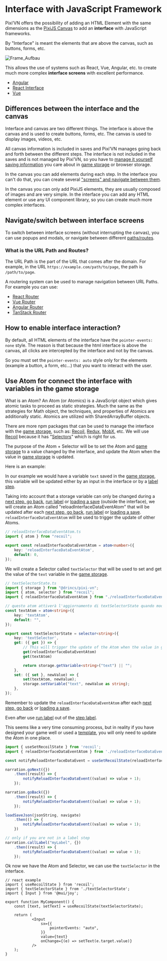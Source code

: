# Interface with JavaScript Framework

Pixi’VN offers the possibility of adding an HTML Element with the same dimensions as the [PixiJS Canvas](/start/canvas-elements.md) to add an **interface** with JavaScript frameworks.

By "Interface" is meant the elements that are above the canvas, such as buttons, forms, etc.

![Frame_Aufbau](https://github.com/user-attachments/assets/54adca3e-7f5a-4886-a52a-d499d2cca6b3)

This allows the use of systems such as React, Vue, Angular, etc. to create much more complex **interface screens** with excellent performance.

* [Angular](/start/interface-angular.md)
* [React Interface](/start/interface-react.md)
* [Vue](/start/interface-vue.md)

## Differences between the interface and the canvas

Interface and canvas are two different things. The interface is above the canvas and is used to create buttons, forms, etc. The canvas is used to display images, videos, etc.

All canvas information is included in saves and Pixi’VN manages going back and forth between the different steps. The interface is not included in the saves and is not managed by Pixi’VN, so you have to [manage it yourself saving information](#use-atom-for-connect-the-interface-with-variables-in-the-game-storage) you care about in [game storage](/start/storage.md) or browser storage.

In the canvas you can add elements during each step. In the interface you can't do that, you can create several ["screens" and navigate between them](#navigateswitch-between-interface-screens).

In the canvas you can only add PixiJS elements, they are usually composed of images and are very simple. In the interface you can add any HTML element or use any UI component library, so you can create much more complex interfaces.

## Navigate/switch between interface screens

To switch between interface screens (without interrupting the canvas), you can use popups and modals, or navigate between different [paths/routes](#what-is-the-url-path-and-routes).

### What is the URL Path and Routes?

The URL Path is the part of the URL that comes after the domain. For example, in the URL `https://example.com/path/to/page`, the path is `/path/to/page`.

A routering system can be used to manage navigation between URL Paths. For example you can use:

* [React Router](https://reactrouter.com/)
* [Vue Router](https://router.vuejs.org/)
* [Angular Router](https://angular.io/guide/router)
* [TanStack Router](https://tanstack.com/router/latest)

## How to enable interface interaction?

By default, all HTML elements of the interface have the `pointer-events: none` style.
The reason is that because the html interface is above the canvas, all clicks are intercepted by the interface and not by the canvas.

So you must set the `pointer-events: auto` style only for the elements (example a button, a form, etc...) that you want to interact with the user.

## Use Atom for connect the interface with variables in the game storage

What is an Atom? An Atom (or Atomics) is a JavaScript object which gives atomic tasks to proceed as static strategies. Much the same as the strategies for Math object, the techniques, and properties of Atomics are additionally static. Atomics are utilized with SharedArrayBuffer objects.

There are more npm packages that can be used to manage the interface with the [game storage](/start/storage.md), such as: [Recoil](https://recoiljs.org/), [Redux](https://redux.js.org/), [MobX](https://mobx.js.org/README.html), etc. We will use [Recoil](https://recoiljs.org/) because it has "[Selectors](https://recoiljs.org/docs/basic-tutorial/selectors)" which is right for us.

The purpose of the Atom + Selector will be to set the Atom and [game storage](/start/storage.md) to a value changed by the interface, and update the Atom when the value in [game storage](/start/storage.md) is updated.

Here is an example:

In our example we would have a variable `text` saved in the [game storage](/start/storage.md), this variable will be updated either by an input in the interface or by a [label step](/start/labels.md).

Taking into account that a storage variable can only be changed during a [next step, go back](/start/labels.md#next-step-and-go-back), [run label](/start/labels.md#run-a-label) or [loading a save](/start/save.md#load) (outside the interface), we will create an Atom called "reloadInterfaceDataEventAtom" that will be updated after each [next step, go back](/start/labels.md#next-step-and-go-back), [run label](/start/labels.md#run-a-label) or [loading a save](/start/save.md#load). `reloadInterfaceDataEventAtom` will be used to trigger the update of olther Atoms.

```typescript
// reloadInterfaceDataEventAtom.ts
import { atom } from "recoil";

export const reloadInterfaceDataEventAtom = atom<number>({
    key: 'reloadInterfaceDataEventAtom',
    default: 0,
});
```

We will create a Selector called `textSelector` that will be used to set and get the value of the `text` variable in the [game storage](/start/storage.md).

```typescript
// textSelectorState.ts
import { storage } from "@drincs/pixi-vn";
import { atom, selector } from "recoil";
import { reloadInterfaceDataEventAtom } from "./reloadInterfaceDataEventAtom";

// questo atom attiverà l'aggiornamento di textSelectorState quando modificherò il valore di textSelectorState
const textAtom = atom<string>({
    key: 'textAtom',
    default: "",
});

export const textSelectorState = selector<string>({
    key: 'textSelector',
    get: ({ get }) => {
        // This will trigger the update of the Atom when the value in game storage is updated
        get(reloadInterfaceDataEventAtom)
        get(textAtom)

        return storage.getVariable<string>("text") || "";
    },
    set: ({ set }, newValue) => {
        set(textAtom, newValue);
        storage.setVariable("text", newValue as string);
    },
});
```

Remember to update the `reloadInterfaceDataEventAtom` after each [next step, go back](/start/labels.md#next-step-and-go-back) or [loading a save](/start/save.md#load).

Even after use [run label](/start/labels.md#run-a-label) out of the [step label](/start/labels.md#run-a-label).

This seems like a very time consuming process, but in reality if you have designed your game well or used a [template](/start/getting-started.md#project-initialization), you will only need to update the Atom in one place.

```typescript
import { useSetRecoilState } from 'recoil';
import { reloadInterfaceDataEventAtom } from './reloadInterfaceDataEventAtom';

const notifyReloadInterfaceDataEvent = useSetRecoilState(reloadInterfaceDataEventAtom);

narration.goNext({})
    .then((result) => {
        notifyReloadInterfaceDataEvent((value) => value + 1);
    });

narration.goBack({})
    .then((result) => {
        notifyReloadInterfaceDataEvent((value) => value + 1);
    });

loadSaveJson(jsonString, navigate)
    .then(() => {
        notifyReloadInterfaceDataEvent((value) => value + 1);
    })

// only if you are not in a label step
narration.callLabel("myLabel", {})
    .then((result) => {
        notifyReloadInterfaceDataEvent((value) => value + 1);
    });
```

Ok now we have the Atom and Selector, we can use the `textSelector` in the interface.

```tsx
// react example
import { useRecoilState } from 'recoil';
import { textSelectorState } from './textSelectorState';
import { Input } from '@mui/joy';

export function MyComponent() {
    const [text, setText] = useRecoilState(textSelectorState);

    return (
            <Input
                sx={{
                    pointerEvents: "auto",
                }}
                value={text}
                onChange={(e) => setText(e.target.value)}
            />
    );
}
```
